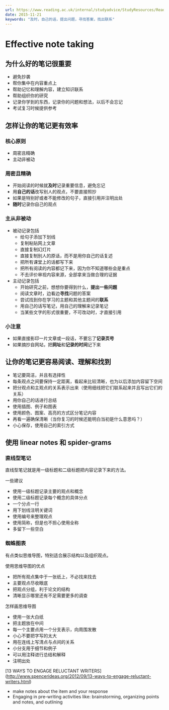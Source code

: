```yaml
---
url: https://www.reading.ac.uk/internal/studyadvice/StudyResources/Reading/sta-effective.aspx
date: 2015-11-21
keywords: "及时，自己的话，提出问题，寻找答案，找出联系"
---
```


# Effective note taking

## 为什么好的笔记很重要

* 避免抄袭
* 帮你集中在内容重点上
* 帮助记忆和理解内容，建立知识联系
* 帮助组织你的研究
* 记录你学到的东西，记录你的问题和想法，以后不会忘记
* 考试复习时候提供参考

## 怎样让你的笔记更有效率

### 核心原则

* 周密且精确
* 主动非被动

### 周密且精确

* 开始阅读的时候就**及时**记录重要信息，避免忘记
* 用**自己的话**改写别人的观点，不要直接照抄
* 如果是特别好或者不能修改的句子，直接引用并注明出处
* **随时**记录你自己的观点

### 主从非被动

* 被动记录包括
  * 给句子添加下划线
  * 复制粘贴网上文章
  * 直接复制幻灯片
  * 直接复制别人的原话，而不是用你自己的话复述
  * 把所有课堂上的话都写下来
  * 把所有阅读的内容都记下来，因为你不知道哪些会是重点
  * 不去评价审视内容来源，全部拿来当做合理的证据
* 主动记录包括
  * 开始研究之前，想想你要得到什么，**提出一些问题**
  * 阅读文章时，边看边**寻找**问题的答案
  * 尝试找到你在学习的主题和其他主题间的**联系**
  * 用自己的话写笔记，用自己的理解来记录笔记
  * 当某些文字的形式很重要，不可改动时，才直接引用

### 小注意

* 如果直接影印一片文章或一段话，不要忘了**记录页号**
* 如果摘抄自网站，把**网址**和**记录的时间**记下来

## 让你的笔记更容易阅读、理解和找到

* 笔记要简洁，并且有选择性
* 每条观点之间要保持一定距离，看起来比较清晰，也为以后添加内容留下空间
* 把分观点和主观点的关系表示出来（使用细线把它们联系起来并且写出它们的关系）
* 用你自己的话进行总结
* 使用插图、例子和图表
* 使用颜色、图案、高亮的方式区分笔记内容
* 再看一遍确保清晰（当你复习的时候还能明白当初是什么意思吗？）
* 小心保存，使用自己的索引方式

## 使用 linear notes 和 spider-grams

### 直线型笔记

直线型笔记就是用一级标题和二级标题把内容记录下来的方法。

一些建议

* 使用一级标题记录主要的观点和概念
* 使用二级标题记录每个概念的具体分点
* 一个分点一行
* 用下划线注明关键词
* 使用编号来整理观点
* 使用简称，但是也不担心使用全称
* 多留下一些空白

### 蜘蛛图表

有点类似思维导图，特别适合展示结构以及组织观点。

使用思维导图的优点

* 把所有观点集中于一张纸上，不必找来找去
* 主要观点尽收眼底
* 把观点分组，利于论文的结构
* 清晰显示哪里还有不足需要更多的调查

怎样画思维导图

* 使用一张大白纸
* 把主题放在中间
* 每一个主要点用一个分支表示，向周围发散
* 小心不要把字写的太大
* 用在连线上写清点与点间的关系
* 小分支用于细节和例子
* 可以用注释进行总结和解释
* 注明出处


[13 WAYS TO ENGAGE RELUCTANT WRITERS] (http://www.spencerideas.org/2012/09/13-ways-to-engage-reluctant-writers.html)

* make notes about the item and your response
* Engaging in pre-writing activities like: brainstorming, organizing points and notes, and outlining

